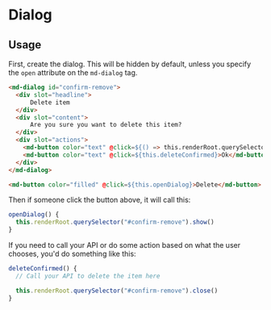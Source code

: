# Dialog

## Usage

First, create the dialog. This will be hidden by default, unless you specify the `open` attribute on the `md-dialog` tag.

```html
<md-dialog id="confirm-remove">
  <div slot="headline">
      Delete item
  </div>
  <div slot="content">
      Are you sure you want to delete this item?
  </div>
  <div slot="actions">
    <md-button color="text" @click=${() => this.renderRoot.querySelector("#confirm-remove").close()}>Cancel</md-button>
    <md-button color="text" @click=${this.deleteConfirmed}>Ok</md-button>
  </div>
</md-dialog>

<md-button color="filled" @click=${this.openDialog}>Delete</md-button>
```

Then if someone click the button above, it will call this:

```js
openDialog() {
  this.renderRoot.querySelector("#confirm-remove").show()
}
```

If you need to call your API or do some action based on what the user chooses, you'd do something like this:

```js
deleteConfirmed() {
  // Call your API to delete the item here

  this.renderRoot.querySelector("#confirm-remove").close()
}
```
